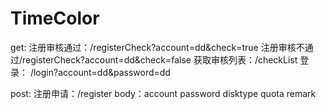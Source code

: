 # TimeColor
get:
注册审核通过：/registerCheck?account=dd&check=true
注册审核不通过/registerCheck?account=dd&check=false
获取审核列表：/checkList
登录：	      /login?account=dd&password=dd

post:
注册申请：/register body：account password disktype quota remark
